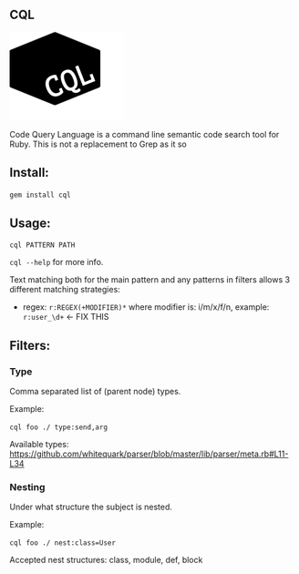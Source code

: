 CQL
---

![Logo](assets/cql_logo_small.png)

Code Query Language is a command line semantic code search tool for Ruby. This is not a replacement to Grep as it so

## Install:

```bash
gem install cql
```

## Usage:

```
cql PATTERN PATH
```

`cql --help` for more info.

Text matching both for the main pattern and any patterns in filters allows 3 different matching strategies:

- regex: `r:REGEX(+MODIFIER)*` where modifier is: i/m/x/f/n, example: `r:user_\d+` <- FIX THIS 

## Filters:

### Type

Comma separated list of (parent node) types.

Example:

`cql foo ./ type:send,arg`

Available types: https://github.com/whitequark/parser/blob/master/lib/parser/meta.rb#L11-L34
 
### Nesting

Under what structure the subject is nested.

Example:

`cql foo ./ nest:class=User`

Accepted nest structures: class, module, def, block
